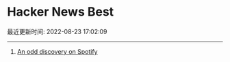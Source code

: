 # Hacker News Best

最近更新时间: 2022-08-23 17:02:09

--- 
1. [An odd discovery on Spotify](https://www.robinsloan.com/newsletters/visions/#spotify) 
